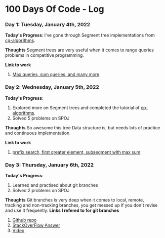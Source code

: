 # 100 Days Of Code - Log

### Day 1: Tuesday, January 4th, 2022

**Today's Progress**: I've gone through Segment tree implementations from [cp-algorithms](https://cp-algorithms.com/data_structures/segment_tree.html).

**Thoughts** Segment trees are very useful when it comes to range queries problems in competitive programming.

**Link to work**
1. [Max queries, sum queries, and many more](https://github.com/chawlajay/algorithms_cpp/tree/main/segmentTrees)

### Day 2: Wednesday, January 5th, 2022

**Today's Progress**: 
1. Explored more on Segment trees and completed the tutorial of [cp-algorithms](https://cp-algorithms.com/data_structures/segment_tree.html).
2. Solved 5 problems on SPOJ

**Thoughts** So awesome this tree Data structure is, but needs lots of practice and continuous implementation.

**Link to work**
1. [prefix search, first greater element, subsegment with max sum](https://github.com/chawlajay/algorithms_cpp/tree/main/segmentTrees)

### Day 3: Thursday, January 6th, 2022

**Today's Progress**: 
1. Learned and practised about git branches
2. Solved 2 problems on SPOJ

**Thoughts** Git branches is very deep when it comes to local, remote, tracking and non-tracking branches, you get messed up if you don't revise and use it frequently.
**Links I refered to for git branches**
1.  [Github repo](https://t.co/hTtH3AFBeF)
2.  [StackOverFlow Answer](https://t.co/8Sogo6KHMN)
3.  [Video](https://t.co/GssbOXnTfP)
